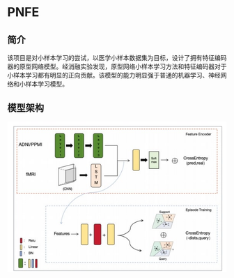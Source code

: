 # PNFE
## 简介

该项目是对小样本学习的尝试，以医学小样本数据集为目标，设计了拥有特征编码器的原型网络模型。经消融实验发现，原型网络小样本学习方法和特征编码器对于小样本学习都有明显的正向贡献。该模型的能力明显强于普通的机器学习、神经网络和小样本学习模型。

## 模型架构

![](./图片1.jpg)
